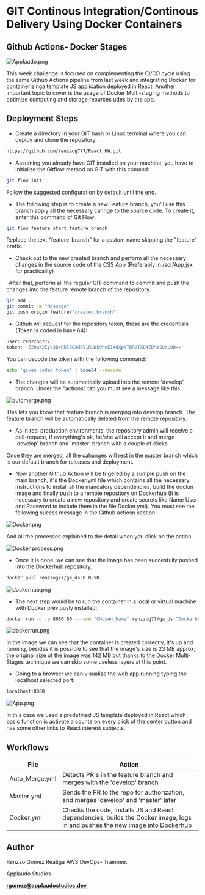 # GIT Continous Integration/Continous Delivery Using Docker Containers
## Github Actions- Docker Stages

![Applaudo.png](https://i.postimg.cc/Kc5J8TGf/Applaudo.png)
    
This week challenge is focused on complementing the CI/CD cycle using the same Github Actions pipeline from last week and integrating Docker for containerizinga template JS application deployed in React. Another important topic to cover is the usage of Docker Multi-staging methods to optimize computing and storage reources udes by the app. 


## Deployment Steps

- Create a directory in your GIT bash or Linux terminal where you can deploy and clone the repository:

```sh
https://github.com/renzzog777/React_HW.git
```

- Assuming you already have GIT installed on your machine, you have to initialize the Gitflow method on GIT with this comand:

```sh
git flow init
```
Follow the suggested configuration by default until the end.

- The following step is to create a new Feature branch, you'll use this branch apply all the necessary cahnge to the source code. To create it, enter this command of Git Flow:
```sh
git flow feature start feature_branch
```
Replace the text "feature_branch" for a custom name skipping the "feature" prefix.

- Check  out to the new created branch and perform all the necessary changes in the source code of the CSS App (Preferably in /scr/App.jsx for practicality)

-After that, perform all the regular GIT command to commit and push the changes into the feature remote branch of the repository.

```sh
git add .
git commit -m "Message"
git push origin feature/"created branch"
```
- Github will request for the repository token, these are the credentials (Token is coded in base 64):

```sh
User: renzzog777
token: 'Z2hwX2Eyc3BxRkl6OXdOV1RUNk9heE14dXpNTDRaTXE4ZDMzSUdLQQ=='
```
You can decode the token with the following command:
```sh
echo 'given coded token' | base64 --decode
```

- The changes will be automatically upload into the remote 'develop' branch. Under the "actions" tab you must see a message like this: 

![automerge.png](https://i.postimg.cc/VLXxWg88/automerge.png)

This lets you know that feature branch  is merging into develop branch. The feature branch will be automatically deleted from the remote repository.

- As in real production environments, the repository admin will receive a pull-request, if everything's ok, he/she will accept it and merge 'develop' branch and 'master' branch with a couple of clicks.

Once they are merged, all the cahanges will rest in the master branch which is our default branch for releases and deployment.

- Now another Github Action will be trigered by a sumple push on the main branch, it's the Docker.yml file which contains all the necessary instructions to install all the mandatory dependencies,  build the docker image and finally push to a remote repository on Dockerhub (It is necessary to create a new repository and create secrets like Name User and Password to include them in the file Docker.yml). You must see the following sucess message in the Github actiosn section:

![Docker.png](https://i.postimg.cc/K8rkCWSx/CI.png)

And all the processes explained to the detail when you click on the action:

![Docker process.png](https://i.postimg.cc/T3wp1JKX/Process.png)

- Once it is done, we can see that the image has been succesfully pushed into the Dockerhub repository:

```sh
docker pull renzzog77/ga_ds:0.0.50
```
![dockerhub.png](https://i.postimg.cc/G2rBLwYX/dockerhub.png)

- The next step would be to run the container in a local or virtual machine with Docker previously installed:

```sh
docker run -d -p 8080:80 --name "Chosen_Name" renzzog77/ga_ds:"Dockerhub_Tag"
```
![dockerrun.png](https://i.postimg.cc/CKCHYVdK/Dockerrun.png)

In the image we can see that the container is created correctly, it's up and running, besides it is possible to see that the image's size is 23 MB approx; the original size of the image was 142 MB but thanks to the Docker Multi-Stages technique we can skip some useless layers at this point.

- Going to a browser we can visualize the web app running typing the localhost selected port:

```sh
localhost:8080
```
![App.png](https://i.postimg.cc/mr0nt4SW/Captura-de-pantalla-de-2022-10-23-22-49-57.png)

In this case we used a predefined JS template deployed in React which basic function is activate a counte on every click of the center button and has some other links to React interest subjects.


## Workflows

| File  | Action |
| ------ | ------ |
| Auto_Merge.yml | Detects PR's in the feature branch and merges with the 'develop' branch|
| Master.yml | Sends the PR to the repo for authorization, and merges 'develop' and 'master' later |
| Docker.yml | Checks the code, Installs JS and React dependencies, builds the Docker image, logs in and pushes the new image into Dockerhub |



## Author

Renzzo Gomez Reatiga
AWS DevOps- Trainnee.

Applaudo Studios

**rgomez@applaudostudios.dev**